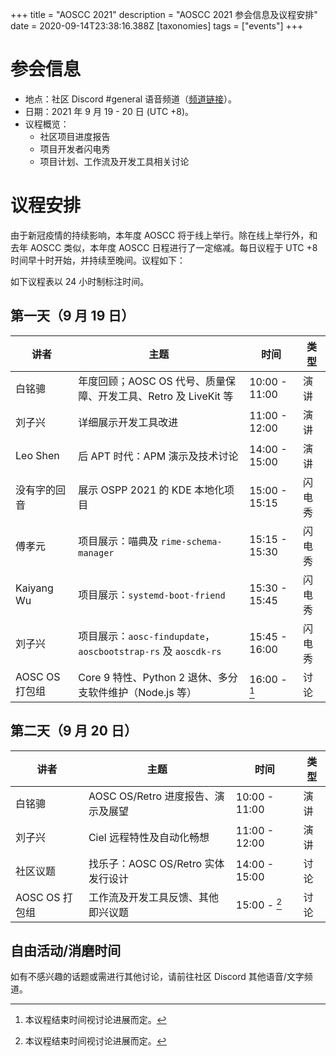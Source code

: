 +++
title = "AOSCC 2021"
description = "AOSCC 2021 参会信息及议程安排"
date = 2020-09-14T23:38:16.388Z
[taxonomies]
tags = ["events"]
+++

# 参会信息

- 地点：社区 Discord #general 语音频道（[频道链接](https://discord.gg/VYPHgt9)）。
- 日期：2021 年 9 月 19 - 20 日 (UTC +8)。
- 议程概览：
	- 社区项目进度报告
	- 项目开发者闪电秀
	- 项目计划、工作流及开发工具相关讨论

# 议程安排

由于新冠疫情的持续影响，本年度 AOSCC 将于线上举行。除在线上举行外，和去年 AOSCC 类似，本年度 AOSCC 日程进行了一定缩减。每日议程于 UTC +8 时间早十时开始，并持续至晚间。议程如下：

如下议程表以 24 小时制标注时间。

## 第一天（9 月 19 日）

| 讲者              | 主题                                                                                     | 时间          | 类型   |
|-------------------|------------------------------------------------------------------------------------------|---------------|--------|
| 白铭骢            | 年度回顾；AOSC OS 代号、质量保障、开发工具、Retro 及 LiveKit 等                          | 10:00 - 11:00 | 演讲   |
| 刘子兴            | 详细展示开发工具改进                                                                     | 11:00 - 12:00 | 演讲   |
| Leo Shen          | 后 APT 时代：APM 演示及技术讨论                                                          | 14:00 - 15:00 | 演讲   |
| 没有字的回音      | 展示 OSPP 2021 的 KDE 本地化项目                                                        | 15:00 - 15:15 | 闪电秀 |
| 傅孝元            | 项目展示：喵典及 `rime-schema-manager`                                                   | 15:15 - 15:30 | 闪电秀 |
| Kaiyang Wu        | 项目展示：`systemd-boot-friend`                                                          | 15:30 - 15:45 | 闪电秀 |
| 刘子兴            | 项目展示：`aosc-findupdate`，`aoscbootstrap-rs` 及 `aoscdk-rs`                           | 15:45 - 16:00 | 闪电秀 |
| AOSC OS 打包组    | Core 9 特性、Python 2 退休、多分支软件维护（Node.js 等）                                 | 16:00 - [^1]  | 讨论   |

[^1]: 本议程结束时间视讨论进展而定。

## 第二天（9 月 20 日）

| 讲者              | 主题                                                                                 | 时间          | 类型   |
|-------------------|--------------------------------------------------------------------------------------|---------------|--------|
| 白铭骢            | AOSC OS/Retro 进度报告、演示及展望                                                   | 10:00 - 11:00 | 演讲   |
| 刘子兴            | Ciel 远程特性及自动化畅想                                                            | 11:00 - 12:00 | 演讲   |
| 社区议题          | 找乐子：AOSC OS/Retro 实体发行设计                                                   | 14:00 - 15:00 | 讨论   |
| AOSC OS 打包组    | 工作流及开发工具反馈、其他即兴议题                                                   | 15:00 - [^2]  | 讨论   |

[^2]: 本议程结束时间视讨论进展而定。

## 自由活动/消磨时间

如有不感兴趣的话题或需进行其他讨论，请前往社区 Discord 其他语音/文字频道。
